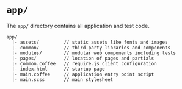 # `app/`

The `app/` directory contains all application and test code.

```
app/                  
  |- assets/         // static assets like fonts and images 
  |- common/         // third-party libraries and components
  |- modules/        // modular web components including tests
  |- pages/          // location of pages and partials
  |- common.coffee   // require.js client configuration
  |- index.html      // startup page
  |- main.coffee     // application entry point script
  |- main.scss       // main stylesheet
```
